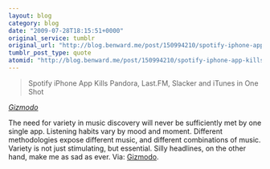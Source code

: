 ```yaml
---
layout: blog
category: blog
date: "2009-07-28T18:15:51+0000"
original_service: tumblr
original_url: "http://blog.benward.me/post/150994210/spotify-iphone-app-kills-pandora-last-fm-slacker"
tumblr_post_type: quote
atomid: "http://blog.benward.me/post/150994210/spotify-iphone-app-kills-pandora-last-fm-slacker"
---
```

> Spotify iPhone App Kills Pandora, Last.FM, Slacker and iTunes in One Shot

<cite><a href="http://gizmodo.com/5323898/spotify-iphone-app-kills-pandora-lastfm-slacker-and-itunes-in-one-shot">Gizmodo</a></cite>

The need for variety in music discovery will never be sufficiently met by one single app. Listening habits vary by mood and moment. Different methodologies expose different music, and different combinations of music. Variety is not just stimulating, but essential. Silly headlines, on the other hand, make me as sad as ever.
Via: [Gizmodo](http://gizmodo.com/5323898/spotify-iphone-app-kills-pandora-lastfm-slacker-and-itunes-in-one-shot).